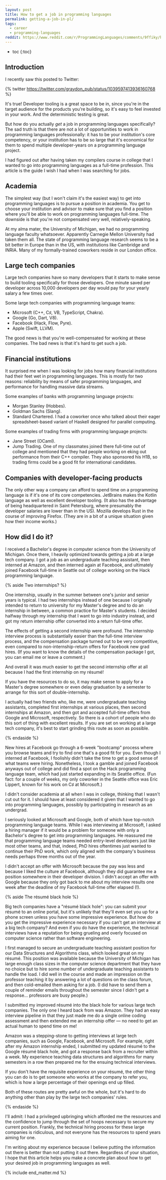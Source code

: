 ```yaml
---
layout: post
title: How to get a job in programming languages
permalink: getting-a-job-in-pl/
tags:
  - career
  - programming-languages
reddit: https://www.reddit.com/r/ProgrammingLanguages/comments/9ffiky/how_to_get_a_job_in_programming_languages/
---
```


 * toc
{:toc}

## Introduction

I recently saw this posted to Twitter:

{% twitter https://twitter.com/graydon_pub/status/1039597413936160768 %}

It's true! Developer tooling is a great space to be in, since you're in the
target audience for the products you're building, so it's easy to feel invested
in your work. And the deterministic testing is great.

But how do you actually *get* a job in programming languages specifically? The
sad truth is that there are not a lot of opportunities to work in programming
languages professionally: it has to be your institution's core competency, or
your institution has to be so large that it's economical for them to spend
multiple developer-years on a programming language project.

I had figured out after having taken my compilers course in college that I
wanted to go into programming languages as a full-time profession. This article
is the guide I wish I had when I was searching for jobs.

## Academia

The simplest way (but I won't claim it's the easiest way) to get into
programming languages is to pursue a position in academia. You get to choose
your institution and advisor to make sure that you find a position where you'll
be able to work on programming languages full-time. The downside is that you're
not compensated very well, relatively-speaking.

At my alma mater, the University of Michigan, we had no programming language
faculty whatsoever. Apparently Carnegie Mellon University had taken them all.
The state of programming language research seems to be a bit better in Europe
than in the US, with institutions like Cambridge and INRIA. Many of my
formally-trained coworkers reside in our London office.

## Large tech companies

Large tech companies have so many developers that it starts to make sense to
build tooling specifically for those developers. One minute saved per developer
across 10,000 developers per day would pay for your yearly salary a few times
over.

Some large tech companies with programming language teams:

* Microsoft (C++, C♯, VB, TypeScript, Chakra).
* Google (Go, Dart, V8).
* Facebook (Hack, Flow, Pyre).
* Apple (Swift, LLVM).

The good news is that you're well-compensated for working at these companies.
The bad news is that it's hard to get such a job.

## Financial institutions

It surprised me when I was looking for jobs how many financial institutions had
their feet wet in programming languages. This is mostly for two reasons:
reliability by means of safer programming languages, and performance for
handling massive data streams.

Some examples of banks with programming language projects:

* Morgan Stanley (Hobbes).
* Goldman Sachs (Slang).
* Standard Chartered. I had a coworker once who talked about their eager
  spreadsheet-based variant of Haskell designed for parallel computing.

Some examples of trading firms with programming language projects:

* Jane Street (OCaml).
* Jump Trading. One of my classmates joined there full-time out of college and
  mentioned that they had people working on eking out performance from their C++
  compiler. They also sponsored his H1B, so trading firms could be a good fit
  for international candidates.

## Companies with developer-facing products

The only other way a company can afford to spend time on a programming language
is if it's one of its core competencies. JetBrains makes the Kotlin language as
well as excellent developer tooling. (It also has the advantage of being
headquartered in Saint Petersburg, where presumably the developer salaries are
lower than in the US). Mozilla develops Rust in the course of improving Firefox.
(They are in a bit of a unique situation given how their income works.)

## How did I do it?

I received a Bachelor's degree in computer science from the University of
Michigan. Once there, I heavily optimized towards getting a job at a large tech
company. I got a job as an undergraduate teaching assistant, then interned at
Amazon, and then interned again at Facebook, and ultimately joined Facebook
full-time in Seattle out of college working on the Hack programming language.

{% aside Two internships? %}

One internship, usually in the summer between one's junior and senior years is
typical. I had two internships instead of one because I originally intended to
return to university for my Master's degree and to do an internship in between,
a common practice for Master's students. I decided halfway through my internship
that I want to go into industry instead, and got my return internship offer
converted into a return full-time offer.

The effects of getting a second internship were profound. The internship
interview process is substantially easier than the full-time interview process,
and the compensation package turned out to be very competitive, even compared to
non-internship-return offers for Facebook new grad hires. (If you want to know
the details of the compensation package I got, you can email me or leave a
comment.)

And overall it was much easier to get the second internship offer at all because
I had the first internship on my résumé!

If you have the resources to do so, it may make sense to apply for a Master's
degree somewhere or even delay graduation by a semester to arrange for this sort
of double-internship.

I actually had two friends who, like me, were undergraduate teaching assistants,
completed first internships at various places, then second internships at
Amazon, and then got and accepted full-time offers from Google and Microsoft,
respectively. So there is a cohort of people who do this sort of thing with
excellent results. If you are set on working at a large tech company, it's best
to start grinding this route as soon as possible.

{% endaside %}

New hires at Facebook go through a 6-week "bootcamp" process where you browse
teams and try to find one that's a good fit for you. Even though I interned at
Facebook, I foolishly didn't take the time to get a good sense of what teams
were hiring. Nonetheless, I took a gamble and joined Facebook anyways out of
college and did find a spot on the Hack programming language team, which had
just started expanding in its Seattle office. (Fun fact: for a couple of weeks,
my only coworker in the Seattle office was Eric Lippert, known for his work on
C♯ at Microsoft.)

I didn't consider academia at all when I was in college, thinking that I wasn't
cut out for it. I should have at least considered it given that I wanted to go
into programming languages, possibly by participating in research as an
undergrad.

I seriously looked at Microsoft and Google, both of which have top-notch
programming language teams. While I was interviewing at Microsoft, I asked a
hiring manager if it would be a problem for someone with only a Bachelor's
degree to get into programming languages. He reassured me that
programming language teams needed entry-level developers just like most other
teams, and that, indeed, PhD hires oftentimes just wanted to continue their PhD
work, which only aligned with the company's business needs perhaps three months
out of the year.

I didn't accept an offer with Microsoft because the pay was less and because I
liked the culture at Facebook, although they did guarantee me a position
somewhere in their developer division. I didn't accept an offer with Google
because they only got back to me about my interview results one week after the
deadline of my Facebook full-time offer elapsed (!).

{% aside The résumé black hole %}

Big tech companies have a "résumé black hole": you can submit your résumé to an
online portal, but it's unlikely that they'll even set you up for a phone screen
unless you have some impressive experience. But how do you get the impressive
experience necessary if you can't get an interview at a big tech company? And
even if you do have the experience, the technical interviews have a reputation
for being grueling and overly focused on computer science rather than software
engineering.

I first managed to secure an undergraduate teaching assistant position for our
Data Structures and Algorithms class, which looked great on my résumé. This
position was available because the University of Michigan has large enough class
sizes in the computer science department that they have no choice but to hire
some number of undergraduate teaching assistants to handle the load. I did well
in the course and made an impression on the professor teaching it by answering a
lot of questions on the class forum, and then cold-emailed them asking for a
job. (I did have to send them a couple of reminder emails throughout the
semester since I didn't get a response... professors are busy people.)

I submitted my improved résumé into the black hole for various large tech
companies. The only one I heard back from was Amazon. They had an easy interview
pipeline in that they just made me do a single online coding assessment and then
extended me an internship offer — no need to get an actual human to spend time
on me!

Amazon was a stepping-stone to getting interviews at large tech companies, such
as Google, Facebook, and Microsoft. For example, right after my Amazon
internship ended, I submitted my updated résumé to the Google résumé black hole,
and got a response back from a recruiter within a week. My experience teaching
data structures and algorithms for many semesters in a row then prepared me for
the ensuing technical interviews.

If you don't have the requisite experience on your résumé, the other thing you
can do is to get someone who works at the company to refer you, which is how a
large percentage of their openings end up filled.

Both of these routes are pretty awful on the whole, but it's hard to do anything
other than play by the large tech companies' rules.

{% endaside %}

I'll admit: I had a privileged upbringing which afforded me the resources and
the confidence to jump through the set of hoops necessary to secure my current
position. Frankly, the technical hiring process for these large companies is
ridiculous, and not everyone has the resources to spend years aiming for one.

I'm writing about my experience because I believe putting the information out
there is better than not putting it out there. Regardless of your situation, I
hope that this article helps you make a concrete plan about how to get your
desired job in programming languages as well.

{% include end_matter.md %}
